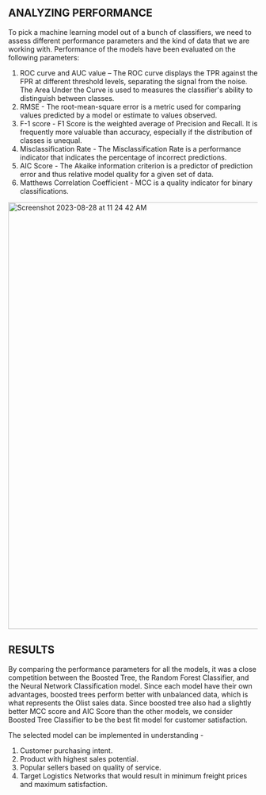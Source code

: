 ## ANALYZING PERFORMANCE

To pick a machine learning model out of a bunch of classifiers, we need to assess different performance parameters and the kind of data that we are working with. Performance of
the models have been evaluated on the following parameters:

1. ROC curve and AUC value – The ROC curve displays the TPR against the FPR at different threshold levels, separating the signal from the noise. The Area Under the Curve is used to measures the classifier's ability to distinguish between classes.
2. RMSE - The root-mean-square error is a metric used for comparing values predicted by a model or estimate to values observed.
3. F-1 score - F1 Score is the weighted average of Precision and Recall. It is frequently more valuable than accuracy, especially if the distribution of classes is unequal.
4. Misclassification Rate - The Misclassification Rate is a performance indicator that indicates the percentage of incorrect predictions.
5. AIC Score - The Akaike information criterion is a predictor of prediction error and thus relative model quality for a given set of data.
6. Matthews Correlation Coefficient - MCC is a quality indicator for binary classifications.

<img width="860" alt="Screenshot 2023-08-28 at 11 24 42 AM" src="https://github.com/shreyasbhat132/Predicting-Customer-Satisfaction---Olist-E-commerce-Dataset/assets/125607571/a584c698-7e2b-4a17-99e2-4f67a3e5d3ae">

## RESULTS

By comparing the performance parameters for all the models, it was a close competition between the Boosted Tree, the Random Forest Classifier, and the Neural Network Classification model. Since each model have their own advantages, boosted trees perform better with unbalanced data, which is what represents the Olist sales data. Since boosted tree also had a slightly better MCC score and AIC Score than the other models, we consider Boosted Tree Classifier to be the best fit model for customer satisfaction.

The selected model can be implemented in understanding -

1. Customer purchasing intent.
2. Product with highest sales potential.
3. Popular sellers based on quality of service.
4. Target Logistics Networks that would result in minimum freight prices and maximum satisfaction.
